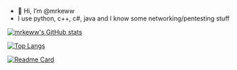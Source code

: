 - 👋 Hi, I’m @mrkeww
- I use python, c++, c#, java and I know some networking/pentesting stuff

[![mrkeww's GitHub stats](https://github-readme-stats-eight-phi-20.vercel.app/api?username=mrkeww&theme=midnight-purple)](https://github.com/mrkeww/github-readme-stats)

[![Top Langs](https://github-readme-stats-eight-phi-20.vercel.app/api/top-langs/?username=mrkeww&layout=compact&theme=midnight-purple)](https://github.com/mrkeww/github-readme-stats)

[![Readme Card](https://github-readme-stats-eight-phi-20.vercel.app/api/pin/?username=jh-devv&repo=all-skyblock&theme=midnight-purple)](https://github.com/jh-devv/all-skyblock)
